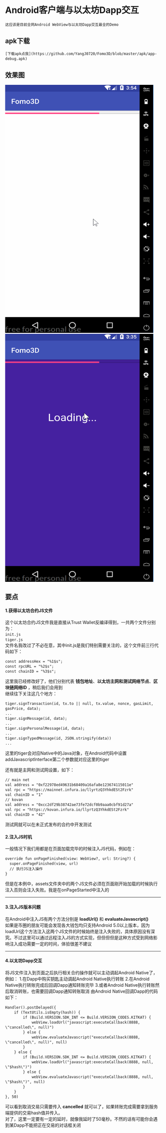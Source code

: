 Android客户端与以太坊Dapp交互
==

    这应该是目前全网Android WebView与以太坊Dapp交互最全的Demo

apk下载
------
    [下载apk点我](https://github.com/YangJ0720/Fomo3D/blob/master/apk/app-debug.apk) 
              
## 效果图
<img src="https://github.com/YangJ0720/Fomo3D/blob/master/gif/fomo3d.gif" width="480" height="800"/>
<img src="https://github.com/YangJ0720/Fomo3D/blob/master/gif/cae4d.gif" width="480" height="800"/>

## 要点
#### 1.获得以太坊合约JS文件
这个以太坊合约JS文件我是直接从Trust Wallet反编译得到，一共两个文件分别为：<br>
`init.js`<br>
`tiger.js`<br>
文件名我改过了不必在意，其中init.js是我们特别需要关注的，这个文件前三行代码如下：
```
const addressHex = "%1$s";
const rpcURL = "%2$s";
const chainID = "%3$s";
```
这里我已经修改好了，他们分别代表 **钱包地址**、**以太坊主网和测试网络节点**、**区块链网络ID** ，稍后我们会用到
<br>
继续往下关注这几个地方：
```
tiger.signTransaction(id, tx.to || null, tx.value, nonce, gasLimit, gasPrice, data);
...
tiger.signMessage(id, data);
...
tiger.signPersonalMessage(id, data);
...
tiger.signTypedMessage(id, JSON.stringify(data))
...
```
这里的tiger会对应Native中的Java对象，在Android代码中设置addJavascriptInterface第二个参数就对应这里的tiger

还有就是主网和测试网设置，如下：
```
// main net
val address = "0xf22978ed49631b68409a16afa8e123674115011e"
val rpc = "https://mainnet.infura.io/llyrtzQ3YhkdESt2Fzrk"
val chainID = "1"
// kovan
val address = "0xcc2df29b38742ae73fe72dcf0b9aaa0cbf91d27a"
val rpc = "https://kovan.infura.io/llyrtzQ3YhkdESt2Fzrk"
val chainID = "42"
```
测试网就可以在未正式发布的合约中开发测试



#### 2.注入JS时机
一般情况下我们用都是在页面加载完毕的时候注入JS代码，例如在：
```
override fun onPageFinished(view: WebView?, url: String?) {
  super.onPageFinished(view, url)
  // 执行JS注入操作
}
```
但是在本例中，assets文件夹中的两个JS文件必须在页面刚开始加载的时候执行注入否则会注入失败。我是在onPageStarted中注入的

------
#### 3.注入JS版本问题
在Android中注入JS有两个方法分别是 **loadUrl()** 和 **evaluateJavascript()**<br>
如果是币圈的朋友可能会发现各大钱包均只支持Android 5.0以上版本，因为loadUrl这个方法注入这两个JS文件的时候始终是注入失败的，具体原因没有深究。不过这里可以通过远程注入JS的方式实现，但但但但是这种方式受到网络影响注入成功需要一定的时间，体验很差不建议

------
#### 4.以太坊Dapp交互
将JS文件注入到页面之后执行相关合约操作就可以主动调起Android Native了，例如：
1.在Dapp中购买钥匙主动调起Android Native执行转账
2.在Android Native执行转账完成后回调Dapp通知转账完毕
3.或者Android Native执行转账然后取消转账，也需要回调Dapp通知转账取消
由Android Native回调Dapp的代码如下：
```
Handler().postDelayed({
    if (TextUtils.isEmpty(hash)) {
        if (Build.VERSION.SDK_INT <= Build.VERSION_CODES.KITKAT) {
            webView.loadUrl("javascript:executeCallback(8888, \"cancelled\", null)")
        } else {
            webView.evaluateJavascript("executeCallback(8888, \"cancelled\", null)", null)
        }
    } else {
        if (Build.VERSION.SDK_INT <= Build.VERSION_CODES.KITKAT) {
            webView.loadUrl("javascript:executeCallback(8888, null, \"$hash\")")
        } else {
            webView.evaluateJavascript("executeCallback(8888, null, \"$hash\")", null)
        }
    }
}, 50)
```
可以看到取消交易只需要传入 **cancelled** 就可以了，如果转账完成需要拿到服务端提供的交易hash值并传入。<br>
对了，这里一定要有一定的延时，就像我延时了50毫秒。不然的话有可能你会遇到某Dapp不能把正在交易的对话框关闭
